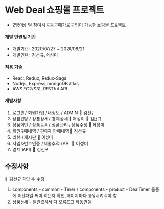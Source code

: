 # Web Deal 쇼핑몰 프로젝트
* 2명이상 딜 참여시 공동구매가로 구입이 가능한 쇼핑몰 프로젝트

#### 개발 인원 및 기간
* 개발기간 : 2020/07/27 ~ 2020/08/21
* 개발인원 : 김선규, 어성미


#### 적용 기술
* React, Redux, Redux-Saga
* Nodejs, Express, mongoDB Atlas
* AWS(EC2/S3), RESTful API

#### 개발사항
1. 로그인 / 회원가입 / 내정보 / ADMIN :man: 김선규
2. 상품랜딩 / 상품상세 / 결제상세 :woman: 어성미 :man: 김선규
3. 상품메인 / 상품등록 / 상품관리 / 상품수정 :woman: 어성미
4. 회원구매내역 / 판매자 판매내역 :man: 김선규
5. 리뷰 / 게시판 :woman: 어성미
6. 사업자번호인증 / 배송추적 (API) :woman: 어성미
7. 결제 (API) :man: 김선규

## 수정사항
:man: 김선규 확인 후 수정
1. components - common - Timer / components - product - DealTimer 둘중에 어떤파일 써야 하는지 확인, 페이지마다 통일시켜줘야 함
2. 상품상세 - 딜관련해서 다 오류뜨고 작동안됨